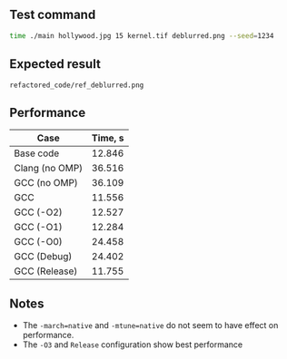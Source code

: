## Test command

```bash
time ./main hollywood.jpg 15 kernel.tif deblurred.png --seed=1234
```

## Expected result

`refactored_code/ref_deblurred.png`

## Performance 

| Case | Time, s |
|----|---|
| Base code | 12.846 |
| Clang (no OMP) | 36.516 |
| GCC (no OMP) | 36.109 |
| GCC | 11.556 |
| GCC (-O2) | 12.527 |
| GCC (-O1) | 12.284 |
| GCC (-O0) | 24.458 |
| GCC (Debug) | 24.402 |
| GCC (Release) | 11.755 |

## Notes
* The `-march=native` and `-mtune=native` do not seem to have effect on performance.
* The `-O3` and `Release` configuration show best performance